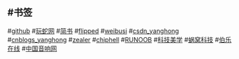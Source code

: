 
#**书签**
--------
#[github](https://github.com/github "github")
#[玩蛇网](http://www.iplaypython.com/jichu/ "玩蛇网")
#[简书](http://www.jianshu.com/ "简书")
#[flipped](http://www.flipped.cn/ "flipped")
#[weibusi](http://www.weibusi.net/)
#[csdn_yanghong](http://blog.csdn.net/yang_hong_ "csdn")
#[cnblogs_yanghong](http://www.cnblogs.com/yanghong-hnu/ "cnblogs")
#[zealer](http://www.zealer.com/ "zealer")
#[chiphell](https://www.chiphell.com/portal.php "chiphell")
#[RUNOOB](http://www.runoob.com/ "runoob")
#[科技美学](http://www.kejimeixue.com/ "科技美学")
#[蜗窝科技](http://www.wowotech.net/)
#[伯乐在线](http://www.jobbole.com/ "伯乐在线")
#[中国音响网](http://www.hifidiy.net/index.php?s=/home/index/index.html)
